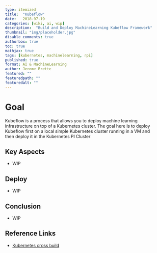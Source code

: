 ```yaml
---
type: itemized
title:  "Kubeflow"
date:   2018-07-19
categories: [wiki, ai, wip]
description:  "Build and Deploy MachineLearning Kubeflow Framework"
thumbnail: "img/placeholder.jpg"
disable_comments: true
authorbox: true
toc: true
mathjax: true
tags: [kubernetes, machinelearning, rpi]
published: true
format: AI & MachineLearning 
author: Jerome Brette
featured: ""
featuredpath: ""
featuredalt: ""
---
```


# Goal

Kubeflow is a process that allows you to deploy machine learning infrastructure
on top of a Kubernetes cluster. The goal here is to deploy Kubeflow first on
a local simple Kubernetes cluster running in a VM and then deploy it in the 
Kubernetes PI Cluster

## Key Aspects

- WIP

## Deploy

- WIP

## Conclusion

- WIP

## Reference Links

- [Kubernetes cross build]()

